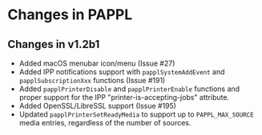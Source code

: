 Changes in PAPPL
================

Changes in v1.2b1
-----------------

- Added macOS menubar icon/menu (Issue #27)
- Added IPP notifications support with `papplSystemAddEvent` and
  `papplSubscriptionXxx` functions (Issue #191)
- Added `papplPrinterDisable` and `papplPrinterEnable` functions and proper
  support for the IPP "printer-is-accepting-jobs" attribute.
- Added OpenSSL/LibreSSL support (Issue #195)
- Updated `papplPrinterSetReadyMedia` to support up to `PAPPL_MAX_SOURCE`
  media entries, regardless of the number of sources.
